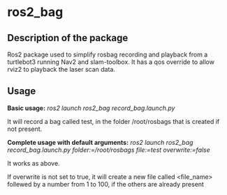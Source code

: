 # ros2_bag
## Description of the package
Ros2 package used to simplify rosbag recording and playback from a turtlebot3 running Nav2 and slam-toolbox. It has a qos override to allow rviz2 to playback the laser scan data.

## Usage
**Basic usage:** *ros2 launch ros2_bag record_bag.launch.py*

It will record a bag called test, in the folder /root/rosbags that is created if not present.

**Complete usage with default arguments:** *ros2 launch ros2_bag record_bag.launch.py folder:=/root/rosbags file:=test overwrite:=false*

It works as above.

If overwrite is not set to true, it will create a new file called <file_name> follewed by a number from 1 to 100, if the others are already present

